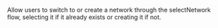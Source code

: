 Allow users to switch to or create a network through the selectNetwork flow, selecting it if it already exists or creating it if not.